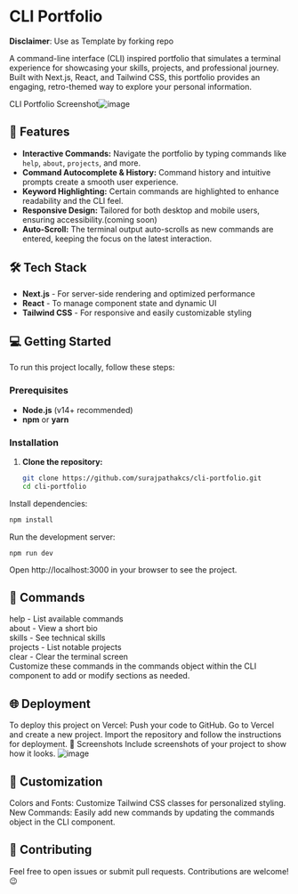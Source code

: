 
# CLI Portfolio 

**Disclaimer**: Use as Template by forking repo


A command-line interface (CLI) inspired portfolio that simulates a terminal experience for showcasing your skills, projects, and professional journey. Built with Next.js, React, and Tailwind CSS, this portfolio provides an engaging, retro-themed way to explore your personal information.

CLI Portfolio Screenshot![image](https://github.com/user-attachments/assets/47b8d00a-c7c3-42d6-b0c8-bf81bfc18a2e)


## 🚀 Features

- **Interactive Commands:** Navigate the portfolio by typing commands like `help`, `about`, `projects`, and more.
- **Command Autocomplete & History:** Command history and intuitive prompts create a smooth user experience.
- **Keyword Highlighting:** Certain commands are highlighted to enhance readability and the CLI feel.
- **Responsive Design:** Tailored for both desktop and mobile users, ensuring accessibility.(coming soon)
- **Auto-Scroll:** The terminal output auto-scrolls as new commands are entered, keeping the focus on the latest interaction. 

## 🛠️ Tech Stack

- **Next.js** - For server-side rendering and optimized performance
- **React** - To manage component state and dynamic UI
- **Tailwind CSS** - For responsive and easily customizable styling

## 💻 Getting Started

To run this project locally, follow these steps:

### Prerequisites

- **Node.js** (v14+ recommended)
- **npm** or **yarn**

### Installation

1. **Clone the repository:**
   ```bash
   git clone https://github.com/surajpathakcs/cli-portfolio.git
   cd cli-portfolio
Install dependencies:

```bash
npm install
```

Run the development server:
```Copy code
npm run dev
```


Open http://localhost:3000 in your browser to see the project.


## 📝 Commands

help - List available commands</br>
about - View a short bio</br>
skills - See technical skills</br>
projects - List notable projects</br>
clear - Clear the terminal screen</br>
Customize these commands in the commands object within the CLI component to add or modify sections as needed.

## 🌐 Deployment
To deploy this project on Vercel:
Push your code to GitHub.
Go to Vercel and create a new project.
Import the repository and follow the instructions for deployment.
📸 Screenshots
Include screenshots of your project to show how it looks. ![image](https://github.com/user-attachments/assets/98489253-58a7-4df7-85bd-2331508f155a)


## 🎨 Customization
Colors and Fonts: Customize Tailwind CSS classes for personalized styling.
New Commands: Easily add new commands by updating the commands object in the CLI component.


## 🤝 Contributing
Feel free to open issues or submit pull requests. Contributions are welcome!😉
